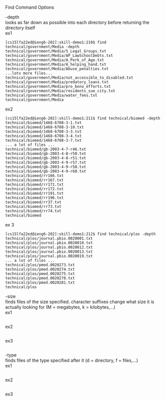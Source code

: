 Find Command Options

-depth
<br> looks as far down as possible into each directory before returning the directory itself
<br> ex1
````
[cs15lfa22ed@ieng6-202]:skill-demo1:210$ find technical/government/Media -depth
technical/government/Media/5_Legal_Groups.txt
technical/government/Media/AP_LawSchoolDebts.txt
technical/government/Media/A_Perk_of_Age.txt
technical/government/Media/A_helping_hand.txt
technical/government/Media/Abuse_penalties.txt
...lots more files...
technical/government/Media/not_accessible_to_disabled.txt
technical/government/Media/predatory_loans.txt
technical/government/Media/pro_bono_efforts.txt
technical/government/Media/residents_sue_city.txt
technical/government/Media/water_fees.txt
technical/government/Media
````
ex2
````
[cs15lfa22ed@ieng6-202]:skill-demo1:211$ find technical/biomed -depth
technical/biomed/1468-6708-3-1.txt
technical/biomed/1468-6708-3-10.txt
technical/biomed/1468-6708-3-3.txt
technical/biomed/1468-6708-3-4.txt
technical/biomed/1468-6708-3-7.txt
... a lot of files ...
technical/biomed/gb-2003-4-7-r46.txt
technical/biomed/gb-2003-4-8-r50.txt
technical/biomed/gb-2003-4-8-r51.txt
technical/biomed/gb-2003-4-9-r57.txt
technical/biomed/gb-2003-4-9-r58.txt
technical/biomed/gb-2003-4-9-r60.txt
technical/biomed/rr166.txt
technical/biomed/rr167.txt
technical/biomed/rr171.txt
technical/biomed/rr172.txt
technical/biomed/rr191.txt
technical/biomed/rr196.txt
technical/biomed/rr37.txt
technical/biomed/rr73.txt
technical/biomed/rr74.txt
technical/biomed
````
ex 3
````
[cs15lfa22ed@ieng6-202]:skill-demo1:212$ find technical/plos -depth
technical/plos/journal.pbio.0020001.txt
technical/plos/journal.pbio.0020010.txt
technical/plos/journal.pbio.0020012.txt
technical/plos/journal.pbio.0020013.txt
technical/plos/journal.pbio.0020019.txt
... a lot of files ...
technical/plos/pmed.0020273.txt
technical/plos/pmed.0020274.txt
technical/plos/pmed.0020275.txt
technical/plos/pmed.0020278.txt
technical/plos/pmed.0020281.txt
technical/plos
````
-size
<br> finds files of the size specified. character suffixes change what size it is actually looking for (M = megabytes, k = kilobytes,...)
<br> ex1
````

````
ex2
````

````

ex3
````

````

-type
<br> finds files of the type specified after it (d = directory, f = files,...)
<br> ex1
````

````
ex2
````

````

ex3
````

````
